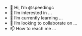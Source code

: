 - 👋 Hi, I’m @speedingc
- 👀 I’m interested in ...
- 🌱 I’m currently learning ...
- 💞️ I’m looking to collaborate on ...
- 📫 How to reach me ...

<!---
speedingc/speedingc is a ✨ special ✨ repository because its `README.md` (this file) appears on your GitHub profile.
You can click the Preview link to take a look at your changes.
--->
